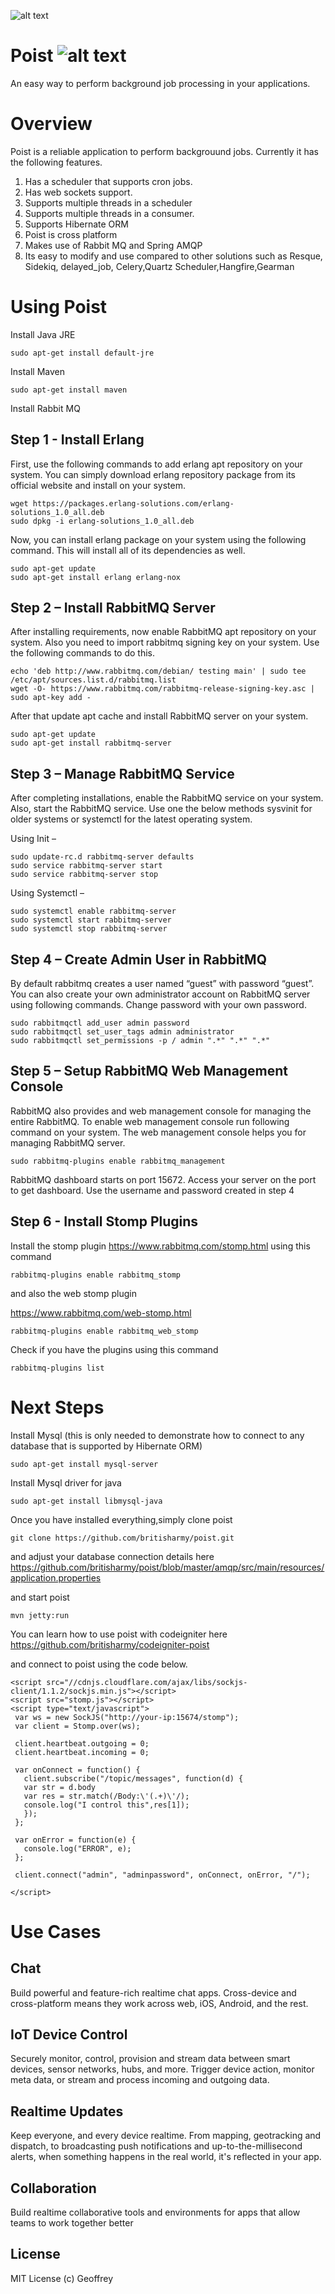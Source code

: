 ![alt text](https://github.com/britisharmy/poist/blob/master/poist.jpg)


# Poist ![alt text](https://travis-ci.org/britisharmy/poist.svg?branch=master)
An easy way to perform background job processing in your applications.

# Overview

Poist is a reliable application to perform backgrouund jobs. Currently it has the following features.

1. Has a scheduler that supports cron jobs.
2. Has web sockets support.
3. Supports multiple threads in a scheduler
4. Supports multiple threads in a consumer.
5. Supports Hibernate ORM
6. Poist is cross platform
7. Makes use of Rabbit MQ and Spring AMQP
8. Its easy to modify and use compared to other solutions such as Resque, Sidekiq, delayed_job, Celery,Quartz Scheduler,Hangfire,Gearman

# Using Poist

Install Java JRE 

```
sudo apt-get install default-jre
```

Install Maven

```
sudo apt-get install maven
```

Install Rabbit MQ

## Step 1 - Install Erlang

First, use the following commands to add erlang apt repository on your system. You can simply download erlang repository package from its official website and install on your system.

```
wget https://packages.erlang-solutions.com/erlang-solutions_1.0_all.deb
sudo dpkg -i erlang-solutions_1.0_all.deb
```
Now, you can install erlang package on your system using the following command. This will install all of its dependencies as well.

```
sudo apt-get update
sudo apt-get install erlang erlang-nox
```

## Step 2 – Install RabbitMQ Server

After installing requirements, now enable RabbitMQ apt repository on your system. Also you need to import rabbitmq signing key on your system. Use the following commands to do this.

```
echo 'deb http://www.rabbitmq.com/debian/ testing main' | sudo tee /etc/apt/sources.list.d/rabbitmq.list
wget -O- https://www.rabbitmq.com/rabbitmq-release-signing-key.asc | sudo apt-key add -
```

After that update apt cache and install RabbitMQ server on your system.

```
sudo apt-get update
sudo apt-get install rabbitmq-server
```

## Step 3 – Manage RabbitMQ Service

After completing installations, enable the RabbitMQ service on your system. Also, start the RabbitMQ service. Use one the below methods sysvinit for older systems or systemctl for the latest operating system.

Using Init –

```
sudo update-rc.d rabbitmq-server defaults
sudo service rabbitmq-server start
sudo service rabbitmq-server stop
```

Using Systemctl –

```
sudo systemctl enable rabbitmq-server
sudo systemctl start rabbitmq-server
sudo systemctl stop rabbitmq-server
```

## Step 4 – Create Admin User in RabbitMQ


By default rabbitmq creates a user named “guest” with password “guest”. You can also create your own administrator account on RabbitMQ server using following commands. Change password with your own password.

```
sudo rabbitmqctl add_user admin password 
sudo rabbitmqctl set_user_tags admin administrator
sudo rabbitmqctl set_permissions -p / admin ".*" ".*" ".*"
```

## Step 5 – Setup RabbitMQ Web Management Console


RabbitMQ also provides and web management console for managing the entire RabbitMQ. To enable web management console run following command on your system. The web management console helps you for managing RabbitMQ server.

```
sudo rabbitmq-plugins enable rabbitmq_management
```

RabbitMQ dashboard starts on port 15672. Access your server on the port to get dashboard. Use the username and password created in step 4

## Step 6 - Install Stomp Plugins

Install the stomp plugin https://www.rabbitmq.com/stomp.html using this command

```
rabbitmq-plugins enable rabbitmq_stomp
```

and also the web stomp plugin

https://www.rabbitmq.com/web-stomp.html

```
rabbitmq-plugins enable rabbitmq_web_stomp
```

Check if you have the plugins using this command

```
rabbitmq-plugins list
```

# Next Steps

Install Mysql (this is only needed to demonstrate how to connect to any database that is supported by Hibernate ORM)

```
sudo apt-get install mysql-server
```
Install Mysql driver for java

```
sudo apt-get install libmysql-java
```

Once you have installed everything,simply clone poist 

```
git clone https://github.com/britisharmy/poist.git
```

and adjust your database connection details here https://github.com/britisharmy/poist/blob/master/amqp/src/main/resources/application.properties


and start poist

```
mvn jetty:run
```

You can learn how to use poist with codeigniter here https://github.com/britisharmy/codeigniter-poist

and connect to poist using the code below.

```
<script src="//cdnjs.cloudflare.com/ajax/libs/sockjs-client/1.1.2/sockjs.min.js"></script>
<script src="stomp.js"></script>
<script type="text/javascript">
 var ws = new SockJS("http://your-ip:15674/stomp");
 var client = Stomp.over(ws);
 
 client.heartbeat.outgoing = 0;
 client.heartbeat.incoming = 0;
 
 var onConnect = function() {
   client.subscribe("/topic/messages", function(d) {
   var str = d.body
   var res = str.match(/Body:\'(.+)\'/);
   console.log("I control this",res[1]);
   });
 };
 
 var onError = function(e) {
   console.log("ERROR", e);
 };
 
 client.connect("admin", "adminpassword", onConnect, onError, "/");
 
</script>
```


# Use Cases

## Chat

Build powerful and feature-rich realtime chat apps. Cross-device and cross-platform means they work across web, iOS, Android, and the rest.

## IoT Device Control

Securely monitor, control, provision and stream data between smart devices, sensor networks, hubs, and more. Trigger device action, monitor meta data, or stream and process incoming and outgoing data. 

## Realtime Updates

Keep everyone, and every device realtime. From mapping, geotracking and dispatch, to broadcasting push notifications and up-to-the-millisecond alerts, when something happens in the real world, it's reflected in your app.

## Collaboration

Build realtime collaborative tools and environments for apps that allow teams to work together better

## License

MIT License (c) Geoffrey 
